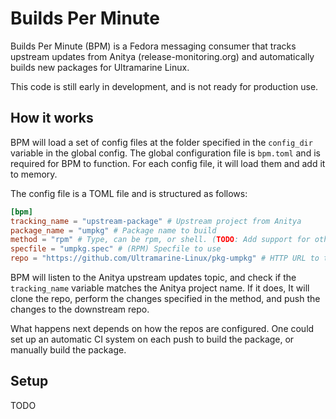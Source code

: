 # Builds Per Minute

Builds Per Minute (BPM) is a Fedora messaging consumer that tracks upstream updates from Anitya (release-monitoring.org) and automatically builds new packages for Ultramarine Linux.

This code is still early in development, and is not ready for production use.

## How it works

BPM will load a set of config files at the folder specified in the `config_dir` variable in the global config. The global configuration file is `bpm.toml` and is required for BPM to function. For each config file, it will load them and add it to memory.

The config file is a TOML file and is structured as follows:

```toml
[bpm]
tracking_name = "upstream-package" # Upstream project from Anitya
package_name = "umpkg" # Package name to build
method = "rpm" # Type, can be rpm, or shell. (TODO: Add support for other methods)
specfile = "umpkg.spec" # (RPM) Specfile to use
repo = "https://github.com/Ultramarine-Linux/pkg-umpkg" # HTTP URL to the repo
```

BPM will listen to the Anitya upstream updates topic, and check if the `tracking_name` variable matches the Anitya project name. If it does, It will clone the repo, perform the changes specified in the method, and push the changes to the downstream repo.

What happens next depends on how the repos are configured. One could set up an automatic CI system on each push to build the package, or manually build the package.

## Setup

TODO